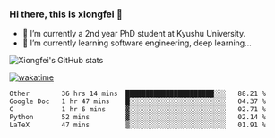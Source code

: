 ### Hi there, this is xiongfei 👋


- 🔭 I’m currently a 2nd year PhD student at Kyushu University.
- 🌱 I’m currently learning software engineering, deep learning...

<!--
**Toma62299781/Toma62299781** is a ✨ _special_ ✨ repository because its `README.md` (this file) appears on your GitHub profile.
Here are some ideas to get you started:
-->

![Xiongfei's GitHub stats](https://github-readme-stats.vercel.app/api?username=Toma62299781)


[![wakatime](https://wakatime.com/badge/user/9e8d5516-d162-43e7-9563-87295d455a71.svg)](https://wakatime.com/@9e8d5516-d162-43e7-9563-87295d455a71)

<!--START_SECTION:waka-->
```text
Other        36 hrs 14 mins  ██████████████████████░░░   88.21 % 
Google Doc   1 hr 47 mins    █░░░░░░░░░░░░░░░░░░░░░░░░   04.37 % 
C            1 hr 6 mins     ▓░░░░░░░░░░░░░░░░░░░░░░░░   02.71 % 
Python       52 mins         ▓░░░░░░░░░░░░░░░░░░░░░░░░   02.14 % 
LaTeX        47 mins         ▒░░░░░░░░░░░░░░░░░░░░░░░░   01.91 % 
```
<!--END_SECTION:waka-->


